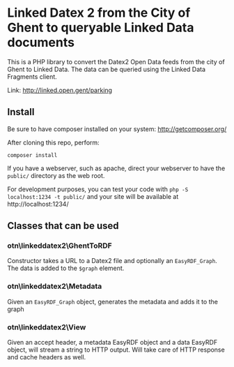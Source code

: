 # Linked Datex 2 from the City of Ghent to queryable Linked Data documents

This is a PHP library to convert the Datex2 Open Data feeds from the city of Ghent to Linked Data. The data can be queried using the Linked Data Fragments client.

Link: http://linked.open.gent/parking

## Install

Be sure to have composer installed on your system: http://getcomposer.org/

After cloning this repo, perform:
```
composer install
```

If you have a webserver, such as apache, direct your webserver to have the `public/` directory as the web root.

For development purposes, you can test your code with `php -S localhost:1234 -t public/` and your site will be available at http://localhost:1234/

## Classes that can be used

### otn\linkeddatex2\GhentToRDF

Constructor takes a URL to a Datex2 file and optionally an `EasyRDF_Graph`. The data is added to the `$graph` element.

### otn\linkeddatex2\Metadata

Given an `EasyRDF_Graph` object, generates the metadata and adds it to the graph

### otn\linkeddatex2\View

Given an accept header, a metadata EasyRDF object and a data EasyRDF object, will stream a string to HTTP output. Will take care of HTTP response and cache headers as well.
